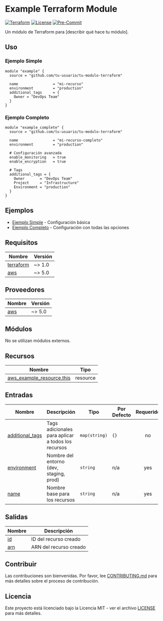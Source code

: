 # Example Terraform Module

[![Terraform](https://img.shields.io/badge/terraform-~%3E1.0-blue)](https://www.terraform.io/)
[![License](https://img.shields.io/badge/License-MIT-blue.svg)](https://opensource.org/licenses/MIT)
[![Pre-Commit](https://img.shields.io/badge/pre--commit-enabled-brightgreen?logo=pre-commit&logoColor=white)](https://github.com/pre-commit/pre-commit)

Un módulo de Terraform para [describir qué hace tu módulo].

## Uso

### Ejemplo Simple

```hcl
module "example" {
  source = "github.com/tu-usuario/tu-modulo-terraform"

  name                = "mi-recurso"
  environment         = "production"
  additional_tags     = {
    Owner = "DevOps Team"
  }
}
```

### Ejemplo Completo

```hcl
module "example_complete" {
  source = "github.com/tu-usuario/tu-modulo-terraform"

  name                = "mi-recurso-completo"
  environment         = "production"
  
  # Configuración avanzada
  enable_monitoring   = true
  enable_encryption   = true
  
  # Tags
  additional_tags = {
    Owner       = "DevOps Team"
    Project     = "Infrastructure"
    Environment = "production"
  }
}
```

## Ejemplos

- [Ejemplo Simple](./examples/simple) - Configuración básica
- [Ejemplo Completo](./examples/complete) - Configuración con todas las opciones

## Requisitos

| Nombre | Versión |
|--------|---------|
| <a name="requirement_terraform"></a> [terraform](#requirement\_terraform) | ~> 1.0 |
| <a name="requirement_aws"></a> [aws](#requirement\_aws) | ~> 5.0 |

## Proveedores

| Nombre | Versión |
|--------|---------|
| <a name="provider_aws"></a> [aws](#provider\_aws) | ~> 5.0 |

## Módulos

No se utilizan módulos externos.

## Recursos

| Nombre | Tipo |
|--------|------|
| [aws_example_resource.this](https://registry.terraform.io/providers/hashicorp/aws/latest/docs/resources/example_resource) | resource |

## Entradas

| Nombre | Descripción | Tipo | Por Defecto | Requerido |
|--------|-------------|------|-------------|:---------:|
| <a name="input_additional_tags"></a> [additional\_tags](#input\_additional\_tags) | Tags adicionales para aplicar a todos los recursos | `map(string)` | `{}` | no |
| <a name="input_environment"></a> [environment](#input\_environment) | Nombre del entorno (dev, staging, prod) | `string` | n/a | yes |
| <a name="input_name"></a> [name](#input\_name) | Nombre base para los recursos | `string` | n/a | yes |

## Salidas

| Nombre | Descripción |
|--------|-------------|
| <a name="output_id"></a> [id](#output\_id) | ID del recurso creado |
| <a name="output_arn"></a> [arn](#output\_arn) | ARN del recurso creado |

## Contribuir

Las contribuciones son bienvenidas. Por favor, lee [CONTRIBUTING.md](CONTRIBUTING.md) para más detalles sobre el proceso de contribución.

## Licencia

Este proyecto está licenciado bajo la Licencia MIT - ver el archivo [LICENSE](LICENSE) para más detalles.
